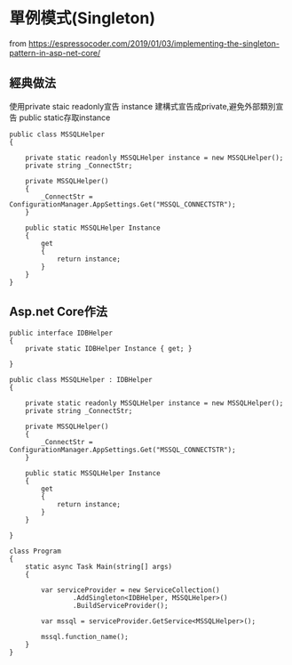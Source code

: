 # 單例模式(Singleton)
from https://espressocoder.com/2019/01/03/implementing-the-singleton-pattern-in-asp-net-core/

## 經典做法

使用private staic readonly宣告 instance
建構式宣告成private,避免外部類別宣告
public static存取instance

    public class MSSQLHelper
    {

        private static readonly MSSQLHelper instance = new MSSQLHelper();
        private string _ConnectStr;

        private MSSQLHelper()
        {
            _ConnectStr = ConfigurationManager.AppSettings.Get("MSSQL_CONNECTSTR");
        }

        public static MSSQLHelper Instance
        {
            get
            {
                return instance;
            }
        }
    }

## Asp.net Core作法
    public interface IDBHelper
    {
        private static IDBHelper Instance { get; }
       
    }

    public class MSSQLHelper : IDBHelper
    {

        private static readonly MSSQLHelper instance = new MSSQLHelper();
        private string _ConnectStr;

        private MSSQLHelper()
        {
            _ConnectStr = ConfigurationManager.AppSettings.Get("MSSQL_CONNECTSTR");
        }

        public static MSSQLHelper Instance
        {
            get
            {
                return instance;
            }
        }       

    }
    
    class Program
    {
        static async Task Main(string[] args)
        {

            var serviceProvider = new ServiceCollection()
                    .AddSingleton<IDBHelper, MSSQLHelper>()
                    .BuildServiceProvider();
                    
            var mssql = serviceProvider.GetService<MSSQLHelper>();
            
            mssql.function_name();
        }
    }
